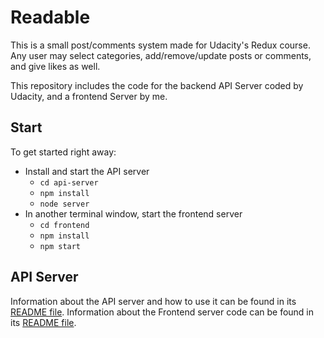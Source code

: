 # Readable

This is a small post/comments system made for Udacity's Redux course. Any user may select categories, add/remove/update posts or comments, and give likes as well.

This repository includes the code for the backend API Server coded by Udacity, and a frontend Server by me.

## Start

To get started right away:

* Install and start the API server
    - `cd api-server`
    - `npm install`
    - `node server`
* In another terminal window, start the frontend server
    - `cd frontend`
    - `npm install`
    - `npm start`

## API Server

Information about the API server and how to use it can be found in its [README file](api-server/README.md).
Information about the Frontend server code can be found in its [README file](frontend/README.md).
